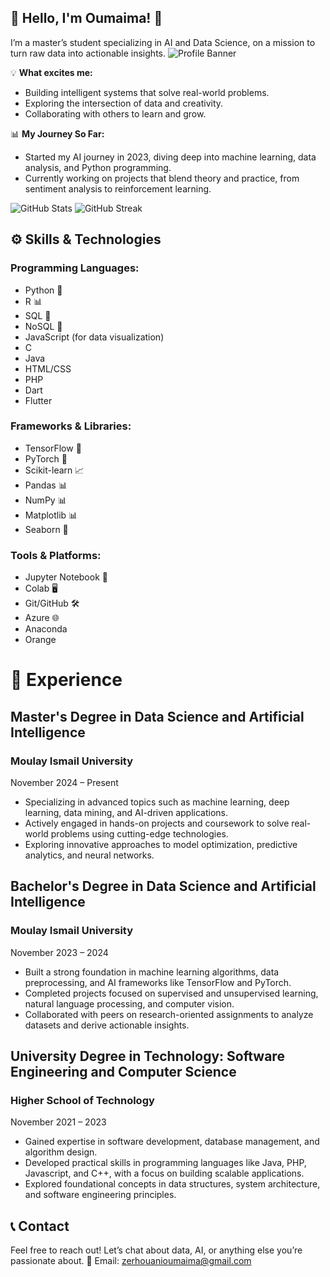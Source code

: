 ## 🌟 Hello, I'm Oumaima! 🌟

I’m a master’s student specializing in AI and Data Science, on a mission to turn raw data into actionable insights.
![Profile Banner](https://github.com/user-attachments/assets/fd73e056-ff7b-4d06-9aab-eee63fad09c7)


💡 **What excites me:**
- Building intelligent systems that solve real-world problems.
- Exploring the intersection of data and creativity.
- Collaborating with others to learn and grow.

📊 **My Journey So Far:**
- Started my AI journey in 2023, diving deep into machine learning, data analysis, and Python programming.
- Currently working on projects that blend theory and practice, from sentiment analysis to reinforcement learning.

![GitHub Stats](https://github-readme-stats.vercel.app/api?username=OumaimaZer&show_icons=true&theme=radical)
![GitHub Streak](https://github-readme-streak-stats.herokuapp.com/?user=OumaimaZer&theme=dark)

## ⚙️ Skills & Technologies

### Programming Languages:
- Python 🐍
- R 📊
- SQL 💾
- NoSQL 💾
- JavaScript (for data visualization)
- C
- Java
- HTML/CSS
- PHP
- Dart
- Flutter

### Frameworks & Libraries:
- TensorFlow 🧠
- PyTorch 🥕
- Scikit-learn 📈
- Pandas 📊
- NumPy 📊
- Matplotlib 📊
- Seaborn 🎨

### Tools & Platforms:
- Jupyter Notebook 📓
- Colab 🖥️
- Git/GitHub 🛠️
- Azure 🌐
- Anaconda
- Orange

# 🏢 Experience

## Master's Degree in Data Science and Artificial Intelligence
### Moulay Ismail University
November 2024 – Present
  - Specializing in advanced topics such as machine learning, deep learning, data mining, and AI-driven applications.
  - Actively engaged in hands-on projects and coursework to solve real-world problems using cutting-edge technologies.
  - Exploring innovative approaches to model optimization, predictive analytics, and neural networks.

## Bachelor's Degree in Data Science and Artificial Intelligence
### Moulay Ismail University
November 2023 – 2024
  - Built a strong foundation in machine learning algorithms, data preprocessing, and AI frameworks like TensorFlow and PyTorch.
  - Completed projects focused on supervised and unsupervised learning, natural language processing, and computer vision.
  - Collaborated with peers on research-oriented assignments to analyze datasets and derive actionable insights.

## University Degree in Technology: Software Engineering and Computer Science
### Higher School of Technology
November 2021 – 2023
  - Gained expertise in software development, database management, and algorithm design.
  - Developed practical skills in programming languages like Java, PHP, Javascript, and C++, with a focus on building scalable applications.
  - Explored foundational concepts in data structures, system architecture, and software engineering principles.
 
## 📞 Contact
Feel free to reach out! Let’s chat about data, AI, or anything else you’re passionate about.
    📧 Email: zerhouanioumaima@gmail.com

